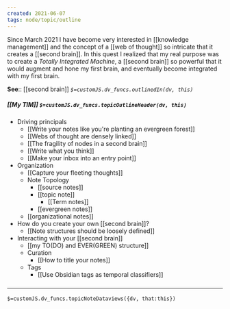 ```yaml
---
created: 2021-06-07
tags: node/topic/outline
---
```


Since March 2021 I have become very interested in [[knowledge management]] and the concept of a [[web of thought]] so intricate that it creates a [[second brain]]. In this quest I realized that my real purpose was to create a *Totally Integrated Machine*, a [[second brain]] so powerful that it would augment and hone my first brain, and eventually become integrated with my first brain.

**See**:: [[second brain]]
*`$=customJS.dv_funcs.outlinedIn(dv, this)`*

##### [[My TIM]] `$=customJS.dv_funcs.topicOutlineHeader(dv, this)`
- Driving principals
	- [[Write your notes like you're planting an evergreen forest]]
	- [[Webs of thought are densely linked]]
	- [[The fragility of nodes in a second brain]]
	- [[Write what you think]]
	- [[Make your inbox into an entry point]]
- Organization
	- [[Capture your fleeting thoughts]]
	- Note Topology 
		- [[source notes]]
		- [[topic note]]
			- [[Term notes]]
		- [[evergreen notes]]
	- [[organizational notes]]
- How do you create your own [[second brain]]?
	- [[Note structures should be loosely defined]]
- Interacting with your [[second brain]]
	- [[my TO(DO) and EVER(GREEN) structure]]
	- Curation
		- [[How to title your notes]]
	- Tags
		- [[Use Obsidian tags as temporal classifiers]]

### <hr class="dataviews"/>
`$=customJS.dv_funcs.topicNoteDataviews({dv, that:this})`
